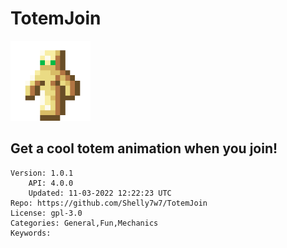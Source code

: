 # TotemJoin
<img src="https://raw.githubusercontent.com/Shelly7w7/TotemJoin/71c59eb3dbf0abe41b470fe3816def16b5d8a05d/icon.png" width="128" height="128" />

## Get a cool totem animation when you join!
```properties
Version: 1.0.1
    API: 4.0.0
    Updated: 11-03-2022 12:22:23 UTC
Repo: https://github.com/Shelly7w7/TotemJoin
License: gpl-3.0
Categories: General,Fun,Mechanics
Keywords: 
```